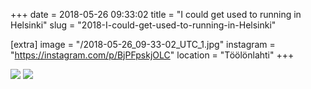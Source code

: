 +++
date = 2018-05-26 09:33:02
title = "I could get used to running in Helsinki"
slug = "2018-I-could-get-used-to-running-in-Helsinki"

[extra]
image = "/2018-05-26_09-33-02_UTC_1.jpg"
instagram = "https://instagram.com/p/BjPFpskjOLC"
location = "Töölönlahti"
+++

<img src="/2018-05-26_09-33-02_UTC_1.jpg" />

<img src="/2018-05-26_09-33-02_UTC_2.jpg" />
